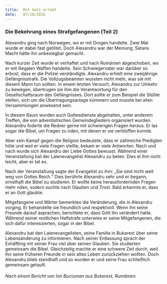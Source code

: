 ```yaml
---
title:  Mit Gott erlebt
date:   07/10/2016
---
```


### Die Bekehrung eines Strafgefangenen (Teil 2)

Alexandru ging nach Norwegen, wo er mit Drogen handelte. Zwei Mal wurde er dabei fast getötet. Doch Alexandru war der Meinung, Satans Macht hätte ihn unbesiegbar gemacht.

Nach kurzer Zeit wurde er verhaftet und nach Rumänien abgeschoben, wo er mit illegalen Waffen handelte. Sein Schwiegervater war darüber so erbost, dass er die Polizei verständigte. Alexandru erhielt eine zweijährige Gefängnisstrafe. Die Vollzugsbeamten wussten nicht mehr, was sie mit diesem Mann tun sollten. In einem letzten Versuch, Alexandru zur Umkehr zu bewegen, übertrugen sie ihm die Verantwortung für den Gesellschaftsraum des Gefängnisses. Dort sollte er zum Beispiel die Stühle stellen, sich um die Übertragungsanlage kümmern und musste bei allen Versammlungen anwesend sein.

In diesem Raum wurden auch Gottesdienste abgehalten, unter anderem Treffen, die von adventistischen Gemeindegliedern organisiert wurden. Alexandru foderte die Redner gerne mit schwierigen Fragen heraus. Er las sogar die Bibel, um Fragen zu  nden, mit denen er sie verblüffen konnte.

Aber sein Kampf gegen die Religion bedeutete, dass er zahlreiche Predigten höte und weil er viele Fragen stellte, bekam er viele Antworten. Nach und nach wurde sich Alexandru der Liebe Gottes bewusst. Während einer Veranstaltung bat der Laienevangelist Alexandru zu beten. Dies  el ihm nicht leicht, aber er tat es.

Nach der Veranstaltung sagte der Evangelist zu ihm: „Sie sind nicht weit weg von Gottes Reich.“ Dies berührte Alexandru sehr und er begann, ernsthaft die Bibel zu studieren. Er wollte keine herausfordernden Fragen mehr  nden, sodern suchte nach Glauben und Trost. Bald erkannte er, dass er an Gott glaubte.

Mitgefangene und Wärter bemerkten die Veränderung, die in Alexandru vorging. Er behandelte sie freundlich und respektvoll. Wenn ihn seine Freunde darauf asprachen, berichtete er, dass Gott ihn verändert hatte. Während seiner restlichen Haftstrafe unterwies er seine Mitgefangenen, die sich dafür interessierten, sogar in der Bibel.

Alexandru bat den Laienevangelisten, seine Familie in Bukarest über seine Lebensänderung zu informieren. Nach seiner Entlassung sprach der Exhäftling mit seiner Frau viel über seinen Glauben. Sie studierten gemeinsam die Bibel. Gleichzeitig machte er eine schwere Zeit durch, weil ihn seine früheren Freunde in sein altes Leben zurückziehen wollten. Doch Alexandru blieb standhaft und so wurden er und seine Frau schließlich gemeinsam getauft.

###### Nach einem Bericht von Ion Buciuman aus Bukarest, Rumänien.